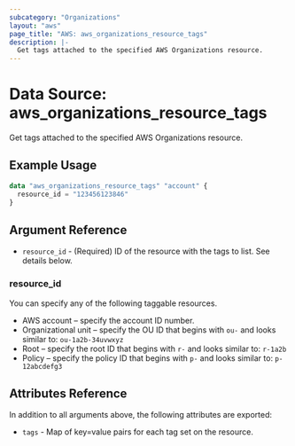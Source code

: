 ```yaml
---
subcategory: "Organizations"
layout: "aws"
page_title: "AWS: aws_organizations_resource_tags"
description: |-
  Get tags attached to the specified AWS Organizations resource.
---
```


# Data Source: aws_organizations_resource_tags

Get tags attached to the specified AWS Organizations resource.

## Example Usage

```terraform
data "aws_organizations_resource_tags" "account" {
  resource_id = "123456123846"
}
```

## Argument Reference

* `resource_id` - (Required) ID of the resource with the tags to list. See details below.

### resource_id

You can specify any of the following taggable resources.

* AWS account – specify the account ID number.
* Organizational unit – specify the OU ID that begins with `ou-` and looks similar to: `ou-1a2b-34uvwxyz`
* Root – specify the root ID that begins with `r-` and looks similar to: `r-1a2b`
* Policy – specify the policy ID that begins with `p-` and looks similar to: `p-12abcdefg3`

## Attributes Reference

In addition to all arguments above, the following attributes are exported:

* `tags` - Map of key=value pairs for each tag set on the resource.
